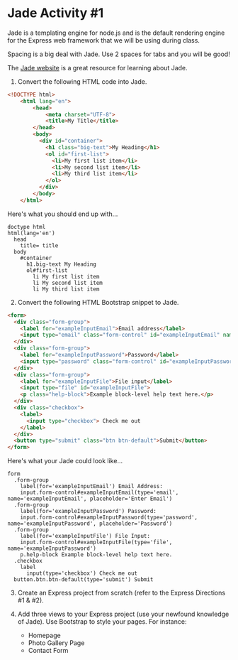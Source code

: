 Jade Activity #1
================

Jade is a templating engine for node.js and is the default rendering engine for the Express web framework that we will be using during class.

Spacing is a big deal with Jade. Use 2 spaces for tabs and you will be good!

The [Jade website](http://jade-lang.com/) is a great resource for learning about Jade.

1. Convert the following HTML code into Jade.

```html
<!DOCTYPE html>
    <html lang="en">
        <head>
            <meta charset="UTF-8">
            <title>My Title</title>
        </head>
        <body>
          <div id="container">
            <h1 class="big-text">My Heading</h1>
            <ol id="first-list">
              <li>My first list item</li>
              <li>My second list item</li>
              <li>My third list item</li>
            </ol>
          </div>
        </body>
    </html>
```

Here's what you should end up with...

```jade
doctype html
html(lang='en')
  head
    title= title
  body
    #container
      h1.big-text My Heading
      ol#first-list
        li My first list item
        li My second list item
        li My third list item 
```

2. Convert the following HTML Bootstrap snippet to Jade.

```html
<form>
  <div class="form-group">
    <label for="exampleInputEmail">Email address</label>
    <input type="email" class="form-control" id="exampleInputEmail" name="exampleInputEmail" placeholder="Enter email">
  </div>
  <div class="form-group">
    <label for="exampleInputPassword">Password</label>
    <input type="password" class="form-control" id="exampleInputPassword" name="exampleInputPassword" placeholder="Password">
  </div>
  <div class="form-group">
    <label for="exampleInputFile">File input</label>
    <input type="file" id="exampleInputFile">
    <p class="help-block">Example block-level help text here.</p>
  </div>
  <div class="checkbox">
    <label>
      <input type="checkbox"> Check me out
    </label>
  </div>
  <button type="submit" class="btn btn-default">Submit</button>
</form>
```
Here's what your Jade could look like...

```jade
form
  .form-group
    label(for='exampleInputEmail') Email Address:
    input.form-control#exampleInputEmail(type='email', name='exampleInputEmail', placeholder='Enter Email')
  .form-group
    label(for='exampleInputPassword') Password:
    input.form-control#exampleInputPassword(type='password', name='exampleInputPassword', placeholder='Password')
  .form-group
    label(for='exampleInputFile') File Input:
    input.form-control#exampleInputFile(type='file', name='exampleInputPassword')
    p.help-block Example block-level help text here.
  .checkbox
    label
      input(type='checkbox') Check me out
  button.btn.btn-default(type='submit') Submit
```

3. Create an Express project from scratch (refer to the Express Directions #1 & #2).

4. Add three views to your Express project (use your newfound knowledge of Jade). Use Bootstrap to style your pages.
  For instance:
    * Homepage
    * Photo Gallery Page
    * Contact Form
